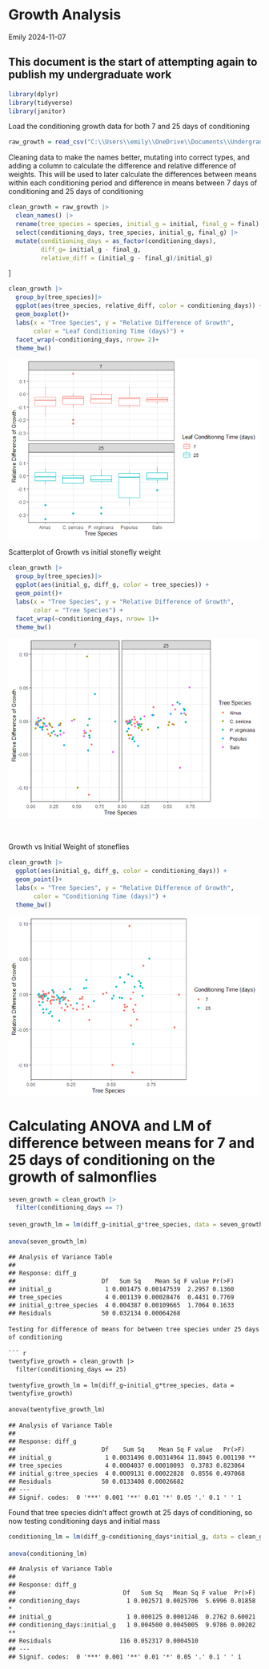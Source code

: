 Growth Analysis
================
Emily
2024-11-07

## This document is the start of attempting again to publish my undergraduate work

``` r
library(dplyr)
library(tidyverse)
library(janitor)
```

Load the conditioning growth data for both 7 and 25 days of conditioning

``` r
raw_growth = read_csv("C:\\Users\\emily\\OneDrive\\Documents\\Undergrad\\Undergrad year 4\\Thesis\\Analysis\\Data\\Allgrowth.csv")
```

Cleaning data to make the names better, mutating into correct types, and
adding a column to calculate the difference and relative difference of
weights. This will be used to later calculate the differences between
means within each conditioning period and difference in means between 7
days of conditioning and 25 days of conditioning

``` r
clean_growth = raw_growth |>
  clean_names() |>
  rename(tree_species = species, initial_g = initial, final_g = final)|>
  select(conditioning_days, tree_species, initial_g, final_g) |>
  mutate(conditioning_days = as_factor(conditioning_days),
         diff_g= initial_g - final_g, 
         relative_diff = (initial_g - final_g)/initial_g)
```

\]

``` r
clean_growth |>
  group_by(tree_species)|>
  ggplot(aes(tree_species, relative_diff, color = conditioning_days)) +
  geom_boxplot()+
  labs(x = "Tree Species", y = "Relative Difference of Growth", 
       color = "Leaf Conditioning Time (days)") +
  facet_wrap(~conditioning_days, nrow= 2)+
  theme_bw()
```

![](Growth_Analysis_2024_files/figure-gfm/boxplot%20relative%20growth-1.png)<!-- -->
<br>

Scatterplot of Growth vs initial stonefly weight

``` r
clean_growth |>
  group_by(tree_species)|>
  ggplot(aes(initial_g, diff_g, color = tree_species)) +
  geom_point()+
  labs(x = "Tree Species", y = "Relative Difference of Growth", 
       color = "Tree Species") +
  facet_wrap(~conditioning_days, nrow= 1)+
  theme_bw()
```

![](Growth_Analysis_2024_files/figure-gfm/unnamed-chunk-1-1.png)<!-- -->

<br>

Growth vs Initial Weight of stoneflies

``` r
clean_growth |> 
  ggplot(aes(initial_g, diff_g, color = conditioning_days)) +
  geom_point()+
  labs(x = "Tree Species", y = "Relative Difference of Growth", 
       color = "Conditioning Time (days)") +
  theme_bw()
```

![](Growth_Analysis_2024_files/figure-gfm/unnamed-chunk-2-1.png)<!-- -->

# Calculating ANOVA and LM of difference between means for 7 and 25 days of conditioning on the growth of salmonflies

``` r
seven_growth = clean_growth |>
  filter(conditioning_days == 7)

seven_growth_lm = lm(diff_g~initial_g*tree_species, data = seven_growth)

anova(seven_growth_lm)
```

    ## Analysis of Variance Table
    ## 
    ## Response: diff_g
    ##                        Df   Sum Sq    Mean Sq F value Pr(>F)
    ## initial_g               1 0.001475 0.00147539  2.2957 0.1360
    ## tree_species            4 0.001139 0.00028476  0.4431 0.7769
    ## initial_g:tree_species  4 0.004387 0.00109665  1.7064 0.1633
    ## Residuals              50 0.032134 0.00064268

    Testing for difference of means for between tree species under 25 days of conditioning

    ``` r
    twentyfive_growth = clean_growth |>
      filter(conditioning_days == 25)

    twentyfive_growth_lm = lm(diff_g~initial_g*tree_species, data = twentyfive_growth)

    anova(twentyfive_growth_lm)

    ## Analysis of Variance Table
    ## 
    ## Response: diff_g
    ##                        Df    Sum Sq    Mean Sq F value   Pr(>F)   
    ## initial_g               1 0.0031496 0.00314964 11.8045 0.001198 **
    ## tree_species            4 0.0004037 0.00010093  0.3783 0.823064   
    ## initial_g:tree_species  4 0.0009131 0.00022828  0.8556 0.497068   
    ## Residuals              50 0.0133408 0.00026682                    
    ## ---
    ## Signif. codes:  0 '***' 0.001 '**' 0.01 '*' 0.05 '.' 0.1 ' ' 1

Found that tree species didn’t affect growth at 25 days of conditioning,
so now testing conditioning days and initial mass

``` r
conditioning_lm = lm(diff_g~conditioning_days*initial_g, data = clean_growth)

anova(conditioning_lm)
```

    ## Analysis of Variance Table
    ## 
    ## Response: diff_g
    ##                              Df   Sum Sq   Mean Sq F value  Pr(>F)   
    ## conditioning_days             1 0.002571 0.0025706  5.6996 0.01858 * 
    ## initial_g                     1 0.000125 0.0001246  0.2762 0.60021   
    ## conditioning_days:initial_g   1 0.004500 0.0045005  9.9786 0.00202 **
    ## Residuals                   116 0.052317 0.0004510                   
    ## ---
    ## Signif. codes:  0 '***' 0.001 '**' 0.01 '*' 0.05 '.' 0.1 ' ' 1

